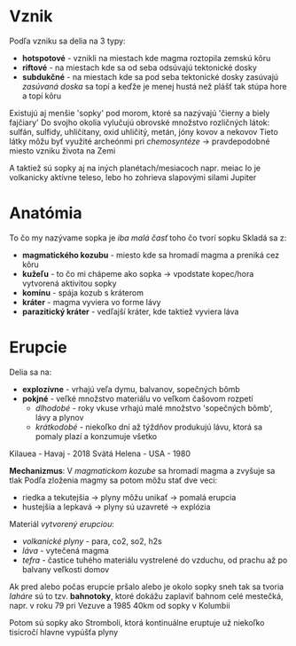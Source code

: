 # Vznik
Podľa vzniku sa delia na 3 typy:
- **hotspotové** - vznikli na miestach kde magma roztopila zemskú kôru
- **riftové** - na miestach kde sa od seba odsúvajú tektonické dosky
- **subdukčné** - na miestach kde sa pod seba tektonické dosky zasúvajú
*zasúvaná doska* sa topí a keďže je menej hustá než plášť tak stúpa hore a topí kôru

Existujú aj menšie 'sopky' pod morom, ktoré sa nazývajú 'čierny a biely fajčiary'
Do svojho okolia vylučujú obrovské množstvo rozličných látok: sulfán, sulfidy, uhličitany, oxid uhličitý, metán, jóny kovov a nekovov
Tieto látky môžu byť využité archeónmi pri *chemosyntéze* -> pravdepodobné miesto vzniku života na Zemi

A taktiež sú sopky aj na iných planétach/mesiacoch
napr. meiac Io je volkanicky aktívne teleso, lebo ho zohrieva slapovými silami Jupiter

# Anatómia
To čo my nazývame sopka je *iba malá časť* toho čo tvorí sopku
Skladá sa z:
- **magmatického kozubu** - miesto kde sa hromadí magma a preniká cez kôru
- **kužeľu** - to čo mi chápeme ako sopka -> vpodstate kopec/hora vytvorená aktivitou sopky
- **komínu** - spája kozub s kráterom
- **kráter** - magma vyviera vo forme lávy
- **parazitický kráter** - vedľajší kráter, kde taktiež vyviera láva

# Erupcie
Delia sa na:
- **explozívne** - vrhajú veľa dymu, balvanov, sopečných bômb
- **pokjné** - veľké množstvo materiálu vo veľkom čašovom rozpetí
	- *dlhodobé* - roky vkuse vrhajú malé množstvo 'sopečných bômb', lávy a plynov
	- *krátkodobé* - niekoľko dní až týždňov produkujú lávu, ktorá sa pomaly plazí a konzumuje všetko

Kilauea - Havaj - 2018
Svätá Helena - USA - 1980

**Mechanizmus**:
V *magmatickom kozube* sa hromadí magma a zvyšuje sa tlak
Podľa zloženia magmy sa potom môžu stať dve veci:
- riedka a tekutejšia -> plyny môžu unikať -> pomalá erupcia
- hustejšia a lepkavá -> plyny sú uzavreté -> explózia

Materiál *vytvorený erupciou*:
- *volkanické plyny* - para, co2, so2, h2s
- *láva* - vytečená magma
- *tefra* - častice tuhého materiálu vystrelené do vzduchu, od prachu až po balvany veľkosti domov

Ak pred alebo počas erupcie pršalo alebo je okolo sopky sneh tak sa tvoria *laháre*
sú to tzv. **bahnotoky**, ktoré dokážu zaplaviť bahnom celé mestečká, napr. v roku 79 pri Vezuve a 1985 40km od sopky v Kolumbii

Potom sú sopky ako Stromboli, ktorá kontinuálne eruptuje už niekoľko tisícročí
hlavne vypúšťa plyny


